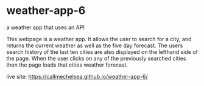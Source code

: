 # weather-app-6
a weather app that uses an API

This webpage is a weather app. It allows the user to search for a city, 
and returns the current weather as well as the five day forecast. The users 
search history of the last ten cities are also displayed on the lefthand side 
of the page. When the user clicks on any of the previously searched cities then 
the page loads that cities weather forecast.

live site: https://callmechelsea.github.io/weather-app-6/